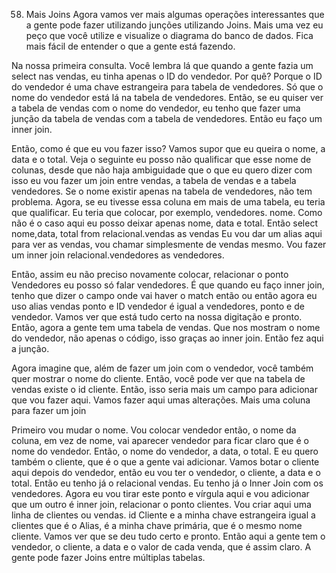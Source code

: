 58. Mais Joins
Agora vamos ver mais algumas operações interessantes que a gente pode fazer utilizando junções utilizando Joins. Mais uma vez eu peço que você utilize e visualize o diagrama do banco de dados. Fica mais fácil de entender o que a gente está fazendo.

Na nossa primeira consulta. Você lembra lá que quando a gente fazia um select nas vendas, eu tinha apenas o ID do vendedor. 
Por quê? Porque o ID do vendedor é uma chave estrangeira para tabela de vendedores. Só que o nome do vendedor está lá na tabela de vendedores.
Então, se eu quiser ver a tabela de vendas com o nome do vendedor, eu tenho que fazer uma junção da tabela de vendas com a tabela de vendedores. Então eu faço um inner join.

Então, como é que eu vou fazer isso? Vamos supor que eu queira o nome, a data e o total.
Veja o seguinte eu posso não qualificar que esse nome de colunas, desde que não haja ambiguidade que o que eu quero dizer com isso eu vou fazer
um join entre vendas, a tabela de vendas e a tabela vendedores.
Se o nome existir apenas na tabela de vendedores, não tem problema. Agora, se eu tivesse essa coluna em mais de uma tabela, eu teria que qualificar. Eu teria que colocar, por exemplo, vendedores. nome. Como não é o caso aqui eu posso deixar apenas nome, data e total.
Então select nome,data, total  from relacional.vendas as vendas
Eu vou dar um alias aqui para ver as vendas, vou chamar simplesmente de vendas mesmo. Vou fazer um inner  join relacional.vendedores as vendedores.

Então, assim eu não preciso novamente colocar, relacionar o ponto Vendedores eu posso só falar vendedores.
É que quando eu faço inner join, tenho que dizer o campo onde vai haver o match então ou então agora eu uso alias vendas ponto e ID vendedor é igual a vendedores, ponto e de vendedor. Vamos ver que está tudo certo na nossa digitação e pronto.
Então, agora a gente tem uma tabela de vendas. Que nos mostram o nome do vendedor, não apenas o código, isso graças ao inner join. Então fez aqui a junção.

Agora imagine que, além de fazer um join com o vendedor, você também quer mostrar o nome do cliente. Então, você pode ver que na tabela de vendas existe o id cliente. Então, isso seria mais um campo para adicionar que vou fazer aqui. Vamos fazer aqui umas alterações. Mais uma coluna para fazer um join

Primeiro vou mudar o nome. Vou colocar vendedor então, o nome da coluna, em vez de nome, vai aparecer vendedor para ficar claro que é o nome do vendedor. Então, o nome do vendedor, a data, o total. E eu quero também o cliente, que é o que a gente vai adicionar. Vamos botar o cliente aqui depois do vendedor, então eu vou ter o vendedor, o cliente, a data e o total. Então eu tenho já o relacional vendas. Eu tenho já o Inner Join com os vendedores. Agora eu vou tirar este ponto e vírgula aqui e vou adicionar que um outro é inner join, relacionar o ponto clientes. Vou criar aqui uma linha de clientes ou vendas. id Cliente e a minha chave estrangeira igual a clientes que é o Alias, é a minha chave primária, que é o mesmo nome cliente. 
Vamos ver que se deu tudo certo e pronto.
Então aqui a gente tem o vendedor, o cliente, a data e o valor de cada venda, que é assim claro. A gente pode fazer Joins entre múltiplas tabelas.